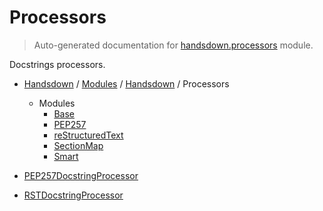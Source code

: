 # Processors

> Auto-generated documentation for [handsdown.processors](https://github.com/vemel/handsdown/blob/master/handsdown/processors/__init__.py) module.

Docstrings processors.

- [Handsdown](../../README.md#-handsdown---python-documentation-generator) / [Modules](../../MODULES.md#modules) / [Handsdown](../index.md#handsdown) / Processors
    - Modules
        - [Base](base.md#base)
        - [PEP257](pep257.md#pep257)
        - [reStructuredText](rst.md#restructuredtext)
        - [SectionMap](section_map.md#sectionmap)
        - [Smart](smart.md#smart)

- [PEP257DocstringProcessor](pep257.md#pep257docstringprocessor)
- [RSTDocstringProcessor](rst.md#rstdocstringprocessor)
